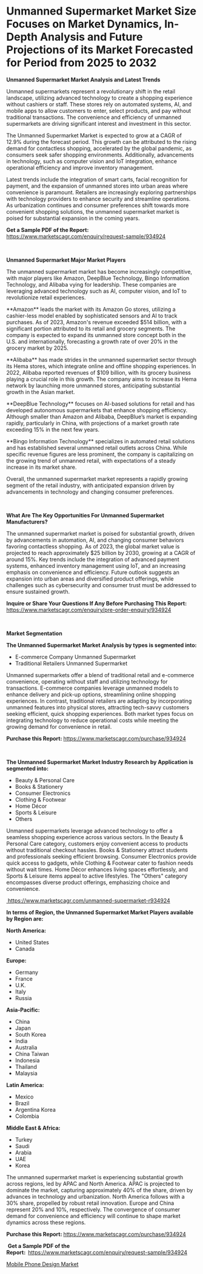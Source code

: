 <p><h1>Unmanned Supermarket Market Size Focuses on Market Dynamics, In-Depth Analysis and Future Projections of its Market Forecasted for Period from 2025 to 2032</h1></p><p><strong>Unmanned Supermarket Market Analysis and Latest Trends</strong></p>
<p><p>Unmanned supermarkets represent a revolutionary shift in the retail landscape, utilizing advanced technology to create a shopping experience without cashiers or staff. These stores rely on automated systems, AI, and mobile apps to allow customers to enter, select products, and pay without traditional transactions. The convenience and efficiency of unmanned supermarkets are driving significant interest and investment in this sector.</p><p>The Unmanned Supermarket Market is expected to grow at a CAGR of 12.9% during the forecast period. This growth can be attributed to the rising demand for contactless shopping, accelerated by the global pandemic, as consumers seek safer shopping environments. Additionally, advancements in technology, such as computer vision and IoT integration, enhance operational efficiency and improve inventory management.</p><p>Latest trends include the integration of smart carts, facial recognition for payment, and the expansion of unmanned stores into urban areas where convenience is paramount. Retailers are increasingly exploring partnerships with technology providers to enhance security and streamline operations. As urbanization continues and consumer preferences shift towards more convenient shopping solutions, the unmanned supermarket market is poised for substantial expansion in the coming years.</p></p>
<p><strong>Get a Sample PDF of the Report:&nbsp;</strong> <a href="https://www.marketscagr.com/enquiry/request-sample/934924?utm_campaign=1868&utm_medium=2&utm_source=Github&utm_content=ia&utm_term=07032025&utm_id=unmanned-supermarket">https://www.marketscagr.com/enquiry/request-sample/934924</a></p>
<p>&nbsp;</p>
<p><strong>Unmanned Supermarket Major Market Players</strong></p>
<p><p>The unmanned supermarket market has become increasingly competitive, with major players like Amazon, DeepBlue Technology, Bingo Information Technology, and Alibaba vying for leadership. These companies are leveraging advanced technology such as AI, computer vision, and IoT to revolutionize retail experiences.</p><p>**Amazon** leads the market with its Amazon Go stores, utilizing a cashier-less model enabled by sophisticated sensors and AI to track purchases. As of 2023, Amazon's revenue exceeded $514 billion, with a significant portion attributed to its retail and grocery segments. The company is expected to expand its unmanned store concept both in the U.S. and internationally, forecasting a growth rate of over 20% in the grocery market by 2025.</p><p>**Alibaba** has made strides in the unmanned supermarket sector through its Hema stores, which integrate online and offline shopping experiences. In 2022, Alibaba reported revenues of $109 billion, with its grocery business playing a crucial role in this growth. The company aims to increase its Hema network by launching more unmanned stores, anticipating substantial growth in the Asian market.</p><p>**DeepBlue Technology** focuses on AI-based solutions for retail and has developed autonomous supermarkets that enhance shopping efficiency. Although smaller than Amazon and Alibaba, DeepBlue’s market is expanding rapidly, particularly in China, with projections of a market growth rate exceeding 15% in the next few years.</p><p>**Bingo Information Technology** specializes in automated retail solutions and has established several unmanned retail outlets across China. While specific revenue figures are less prominent, the company is capitalizing on the growing trend of unmanned retail, with expectations of a steady increase in its market share.</p><p>Overall, the unmanned supermarket market represents a rapidly growing segment of the retail industry, with anticipated expansion driven by advancements in technology and changing consumer preferences.</p></p>
<p>&nbsp;</p>
<p><strong>What Are The Key Opportunities For Unmanned Supermarket Manufacturers?</strong></p>
<p><p>The unmanned supermarket market is poised for substantial growth, driven by advancements in automation, AI, and changing consumer behaviors favoring contactless shopping. As of 2023, the global market value is projected to reach approximately $25 billion by 2030, growing at a CAGR of around 15%. Key trends include the integration of advanced payment systems, enhanced inventory management using IoT, and an increasing emphasis on convenience and efficiency. Future outlook suggests an expansion into urban areas and diversified product offerings, while challenges such as cybersecurity and consumer trust must be addressed to ensure sustained growth.</p></p>
<p><strong>Inquire or Share Your Questions If Any Before Purchasing This Report:</strong> <a href="https://www.marketscagr.com/enquiry/pre-order-enquiry/934924?utm_campaign=1868&utm_medium=2&utm_source=Github&utm_content=ia&utm_term=07032025&utm_id=unmanned-supermarket">https://www.marketscagr.com/enquiry/pre-order-enquiry/934924</a></p>
<p>&nbsp;</p>
<p><strong>Market Segmentation</strong></p>
<p><strong>The Unmanned Supermarket Market Analysis by types is segmented into:</strong></p>
<p><ul><li>E-commerce Company Unmanned Supermarket</li><li>Traditional Retailers Unmanned Supermarket</li></ul></p>
<p><p>Unmanned supermarkets offer a blend of traditional retail and e-commerce convenience, operating without staff and utilizing technology for transactions. E-commerce companies leverage unmanned models to enhance delivery and pick-up options, streamlining online shopping experiences. In contrast, traditional retailers are adapting by incorporating unmanned features into physical stores, attracting tech-savvy customers seeking efficient, quick shopping experiences. Both market types focus on integrating technology to reduce operational costs while meeting the growing demand for convenience in retail.</p></p>
<p><strong>Purchase this Report:&nbsp;</strong><a href="https://www.marketscagr.com/purchase/934924?utm_campaign=1868&utm_medium=2&utm_source=Github&utm_content=ia&utm_term=07032025&utm_id=unmanned-supermarket">https://www.marketscagr.com/purchase/934924</a></p>
<p>&nbsp;</p>
<p><strong>The Unmanned Supermarket Market Industry Research by Application is segmented into:</strong></p>
<p><ul><li>Beauty & Personal Care</li><li>Books & Stationery</li><li>Consumer Electronics</li><li>Clothing & Footwear</li><li>Home Décor</li><li>Sports & Leisure</li><li>Others</li></ul></p>
<p><p>Unmanned supermarkets leverage advanced technology to offer a seamless shopping experience across various sectors. In the Beauty & Personal Care category, customers enjoy convenient access to products without traditional checkout hassles. Books & Stationery attract students and professionals seeking efficient browsing. Consumer Electronics provide quick access to gadgets, while Clothing & Footwear cater to fashion needs without wait times. Home Décor enhances living spaces effortlessly, and Sports & Leisure items appeal to active lifestyles. The "Others" category encompasses diverse product offerings, emphasizing choice and convenience.</p></p>
<p><a href="https://www.marketscagr.com/unmanned-supermarket-r934924?utm_campaign=1868&utm_medium=2&utm_source=Github&utm_content=ia&utm_term=07032025&utm_id=unmanned-supermarket">&nbsp;https://www.marketscagr.com/unmanned-supermarket-r934924</a></p>
<p><strong>In terms of Region, the Unmanned Supermarket Market Players available by Region are:</strong></p>
<p>
    <p> <strong> North America: </strong>
        <ul>
            <li>United States</li>
            <li>Canada</li>
        </ul>
        </p> 
    <p> <strong> Europe: </strong>
        <ul>
            <li>Germany</li>
            <li>France</li>
            <li>U.K.</li>
            <li>Italy</li>
            <li>Russia</li>
        </ul>
        </p> 
    <p> <strong> Asia-Pacific: </strong>
        <ul>
            <li>China</li>
            <li>Japan</li>
            <li>South Korea</li>
            <li>India</li>
            <li>Australia</li>
            <li>China Taiwan</li>
            <li>Indonesia</li>
            <li>Thailand</li>
            <li>Malaysia</li>
        </ul>
        </p> 
    <p> <strong> Latin America: </strong>
        <ul>
            <li>Mexico</li>
            <li>Brazil</li>
            <li>Argentina Korea</li>
            <li>Colombia</li>
        </ul>
        </p> 
    <p> <strong> Middle East & Africa: </strong>
        <ul>
            <li>Turkey</li>
            <li>Saudi</li>
            <li>Arabia</li>
            <li>UAE</li>
            <li>Korea</li>
        </ul>
    </p>
    </p>
<p><p>The unmanned supermarket market is experiencing substantial growth across regions, led by APAC and North America. APAC is projected to dominate the market, capturing approximately 40% of the share, driven by advances in technology and urbanization. North America follows with a 30% share, propelled by robust retail innovation. Europe and China represent 20% and 10%, respectively. The convergence of consumer demand for convenience and efficiency will continue to shape market dynamics across these regions.</p></p>
<p><strong>Purchase this Report: </strong><a href="https://www.marketscagr.com/purchase/934924?utm_campaign=1868&utm_medium=2&utm_source=Github&utm_content=ia&utm_term=07032025&utm_id=unmanned-supermarket">https://www.marketscagr.com/purchase/934924</a></p>
<p>&nbsp;<strong>Get a Sample PDF of the Report:&nbsp;&nbsp;</strong><a href="https://www.marketscagr.com/enquiry/request-sample/934924?utm_campaign=1868&utm_medium=2&utm_source=Github&utm_content=ia&utm_term=07032025&utm_id=unmanned-supermarket">https://www.marketscagr.com/enquiry/request-sample/934924</a></p>
<p><strong></strong></p>
<p><p><a href="https://github.com/Krish2023na/Market-Research-Report-List-7/blob/main/mobile-phone-design-market.md?utm_campaign=1868&utm_medium=2&utm_source=Github&utm_content=ia&utm_term=07032025&utm_id=unmanned-supermarket">Mobile Phone Design Market</a></p></p>
